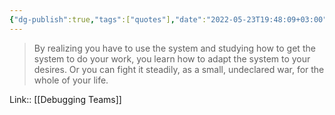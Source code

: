 ```yaml
---
{"dg-publish":true,"tags":["quotes"],"date":"2022-05-23T19:48:09+03:00","modified_at":"2023-04-22T09:38:32+04:00","title":"You have to adapt the system","alias":"You have to adapt the system","permalink":"/quotes/202205231948/","dgPassFrontmatter":true}
---
```



> By realizing you have to use the system and studying how to get the system to do your work, you learn how to adapt the system to your desires. Or you can fight it steadily, as a small, undeclared war, for the whole of your life.

Link:: [[Debugging Teams]]
